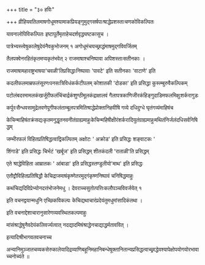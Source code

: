 +++
title = "३० हविः"

+++
व्रीहियवतिलमाषगोधूमश्यामाकप्रियङ्गुमुद्गसर्षपाःश्राद्धेप्रशस्ताःचणकोविकल्पितः

यावनालोपिविकल्पितः इष्टापूर्तेमृताहेचदर्शवृद्ध्यष्टकासुच ।

पात्रेभ्यस्त्वेषुकालेषुदेयंनैवकुभोजनम् १ अगोधूमंचयच्छ्राद्धंमाषमुद्गविवर्जितम्

तैलपक्वेनरहितंकृतमप्यकृतंभवेत् २ राजमाषाश्चनिष्पावा अपिशस्ताःसतीनकाः ।

राजमाषामहाराष्ट्रभाषया'चवळी'तिप्रसिद्धाःनिष्पावाः 'पावटे' इति सतीनकाः 'वाटाणे' इति

कदलीफलमाम्रफलंसूरणःपनसःत्रिविधंकर्कटीपलम् कोशातकी 'दोडका' इति प्रसिद्धा कुस्त्म्बुरुवैकल्पिकम्

पटोलंबदरमामलकंखर्जूरीफलंचिंचार्द्रकंशुण्ठीमूलकंद्राक्षालवं गैलापत्रकाणिजीरकंहिङ्गुदाडिमफलमिक्षुःशर्करागुडः

कर्पुरःसैन्धवसामुद्रेलवणेपूगीफलंताम्बूलपत्रमितिश्राद्धेप्रोक्तानिहवीषि गव्ये दधिदुग्धे घृतंगव्यंमाहिषंच

केचिन्माहिषंतक्रंसद्यःकृतमनुद्धृतनवनीतंग्राह्यमाहुःकेचिन्महिषीक्षीरंशर्करादियुतंग्राह्यमाहुःमथितंनिर्जलंदधिसर्वनिषिद्धम्

जम्भीरफलं विहितप्रतिषिद्धत्वाद्विकल्पितम् अक्षोटः ' अक्रोड' इति प्रसिद्धः शङ्वाटकः '

शिंगाडे' इति प्रसिद्धः चिर्भटं 'खर्बूज' इति प्रसिद्धम् शीतकंदली 'राताळी'ति प्रसिद्धम्

एते श्राद्धेविहिता आम्रातकः ' आंबाडा' इति प्रसिद्धस्तण्डुलीयो'माथ' इति प्रसिद्धः

एतौद्वौविहितप्रतिषिद्धौ केचिद्राजमाषंकृष्णेतरमुद्गंकृष्णनिष्पावं चनिषिद्धमाहुः

कथंचिद्यदिविप्रेभ्योनदत्तंभोजनेमधु । देवराच्चसुतोत्पत्तिःकलौपञ्चविवर्जयेत् १

इति वचनद्वयान्मधुनि एच्छिकविकल्पः केचिद्यथाचारंप्रदेयंतुमधुमांसादिकंतथा ।

इति वचनाद्देशाचारानुसारेणव्यवस्थितकल्पमाहुः

मांसंश्राद्धेषुनैवदेयंकलिवर्ज्यत्वात् नदद्यादमिषंश्राद्धेनचाद्याद्धर्मताववित् ।

इत्यादिश्रीभागवतवचनाच्च

अन्यानिमुञ्जातचव्यकसेरुकालेयादिद्रव्याणिबहूनिमहानिबन्धेषूक्तानितान्यप्रसिद्धत्वाच्छ्राद्धेवश्यापेक्षोपयोगयोरभावाच्चनोच्यंते ॥
